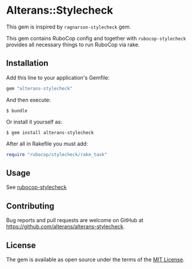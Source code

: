 # Alterans::Stylecheck

This gem is inspired by `ragnarson-stylecheck` gem.

This gem contains RuboCop config and together with `rubocop-stylecheck` provides all necessary things to run RuboCop via rake.

## Installation

Add this line to your application's Gemfile:

```ruby
gem "alterans-stylecheck"
```

And then execute:

    $ bundle

Or install it yourself as:

    $ gem install alterans-stylecheck

After all in Rakefile you must add:

```ruby
require "rubocop/stylecheck/rake_task"
```

## Usage

See [rubocop-stylecheck](https://github.com/alterans/rubocop-stylecheck)

## Contributing

Bug reports and pull requests are welcome on GitHub at https://github.com/alterans/alterans-stylecheck.


## License

The gem is available as open source under the terms of the [MIT License](http://opensource.org/licenses/MIT).


